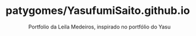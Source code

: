 # patygomes/YasufumiSaito.github.io
<header>Portfolio da Leila Medeiros, inspirado no portfólio do Yasu</header>
